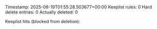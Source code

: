 Timestamp: 2025-08-19T01:55:28.503677+00:00
Keeplist rules: 0
Hard delete entries: 0
Actually deleted: 0

Keeplist hits (blocked from deletion):

